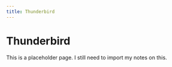 ```yaml
---
title: Thunderbird
---
```


# Thunderbird

This is a placeholder page. I still need to import my notes on this.

